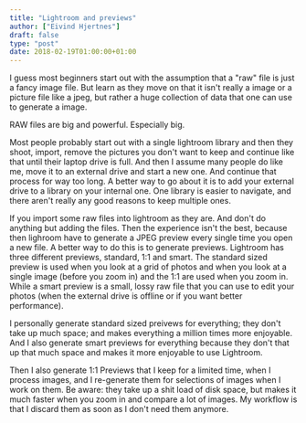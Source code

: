 ```yaml
---
title: "Lightroom and previews"
author: ["Eivind Hjertnes"]
draft: false
type: "post"
date: 2018-02-19T01:00:00+01:00
---
```


I guess most beginners start out with the assumption that a "raw" file
is just a fancy image file. But learn as they move on that it isn't
really a image or a picture file like a jpeg, but rather a huge
collection of data that one can use to generate a image.

RAW files are big and powerful. Especially big.

Most people probably start out with a single lightroom library and then
they shoot, import, remove the pictures you don't want to keep and
continue like that until their laptop drive is full. And then I assume
many people do like me, move it to an external drive and start a new
one. And continue that process for way too long. A better way to go
about it is to add your external drive to a library on your internal
one. One library is easier to navigate, and there aren't really any good
reasons to keep multiple ones.

If you import some raw files into lightroom as they are. And don't do
anything but adding the files. Then the experience isn't the best,
because then lighroom have to generate a JPEG preview every single time
you open a new file. A better way to do this is to generate previews.
Lightroom has three different previews, standard, 1:1 and smart. The
standard sized preview is used when you look at a grid of photos and
when you look at a single image (before you zoom in) and the 1:1 are
used when you zoom in. While a smart preview is a small, lossy raw file
that you can use to edit your photos (when the external drive is offline
or if you want better performance).

I personally generate standard sized preivews for everything; they don't
take up much space; and makes everything a million times more enjoyable.
And I also generate smart previews for everything because they don't
that up that much space and makes it more enjoyable to use Lightroom.

Then I also generate 1:1 Previews that I keep for a limited time, when I
process images, and I re-generate them for selections of images when I
work on them. Be aware: they take up a shit load of disk space, but
makes it much faster when you zoom in and compare a lot of images. My
workflow is that I discard them as soon as I don't need them anymore.
